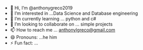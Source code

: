- 👋 Hi, I’m @anthonygreco2019
- 👀 I’m interested in ...Data Science and Database engineering 
- 🌱 I’m currently learning ... python and c# 
- 💞️ I’m looking to collaborate on ... simple projects
- 📫 How to reach me ... anthonylgreco@gmail.com 
- 😄 Pronouns: ...he him 
- ⚡ Fun fact: ... 

<!---
anthonygreco2019/anthonygreco2019 is a ✨ special ✨ repository because its `README.md` (this file) appears on your GitHub profile.
You can click the Preview link to take a look at your changes.
--->
